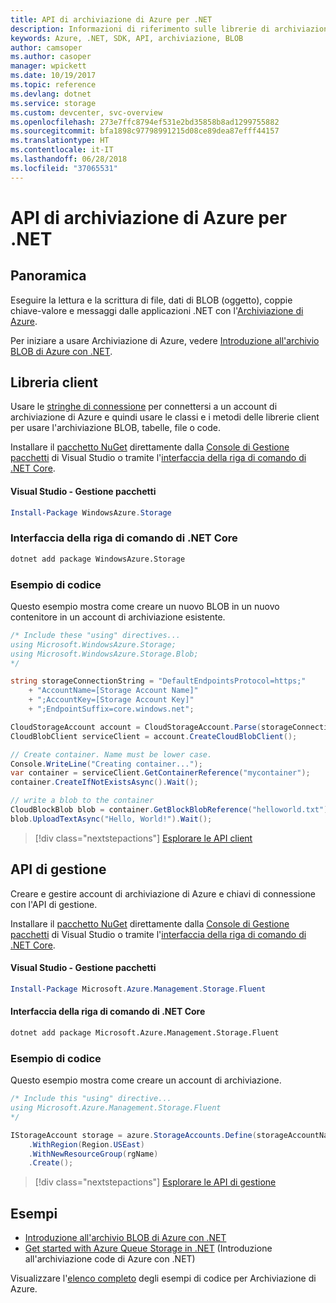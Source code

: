 ```yaml
---
title: API di archiviazione di Azure per .NET
description: Informazioni di riferimento sulle librerie di archiviazione di Azure per .NET
keywords: Azure, .NET, SDK, API, archiviazione, BLOB
author: camsoper
ms.author: casoper
manager: wpickett
ms.date: 10/19/2017
ms.topic: reference
ms.devlang: dotnet
ms.service: storage
ms.custom: devcenter, svc-overview
ms.openlocfilehash: 273e7ffc8794ef531e2bd35858b8ad1299755882
ms.sourcegitcommit: bfa1898c97798991215d08ce89dea87efff44157
ms.translationtype: HT
ms.contentlocale: it-IT
ms.lasthandoff: 06/28/2018
ms.locfileid: "37065531"
---
```

# <a name="azure-storage-apis-for-net"></a>API di archiviazione di Azure per .NET

## <a name="overview"></a>Panoramica

Eseguire la lettura e la scrittura di file, dati di BLOB (oggetto), coppie chiave-valore e messaggi dalle applicazioni .NET con l'[Archiviazione di Azure](https://review.docs.microsoft.com/azure/storage/storage-introduction).

Per iniziare a usare Archiviazione di Azure, vedere [Introduzione all'archivio BLOB di Azure con .NET](/azure/storage/storage-dotnet-how-to-use-blobs).

## <a name="client-library"></a>Libreria client

Usare le [stringhe di connessione](/azure/storage/storage-create-storage-account#manage-your-storage-account) per connettersi a un account di archiviazione di Azure e quindi usare le classi e i metodi delle librerie client per usare l'archiviazione BLOB, tabelle, file o code.

Installare il [pacchetto NuGet](https://www.nuget.org/packages/WindowsAzure.Storage) direttamente dalla [Console di Gestione pacchetti][PackageManager] di Visual Studio o tramite l'[interfaccia della riga di comando di .NET Core][DotNetCLI].

#### <a name="visual-studio-package-manager"></a>Visual Studio - Gestione pacchetti

```powershell
Install-Package WindowsAzure.Storage
```

### <a name="net-core-cli"></a>Interfaccia della riga di comando di .NET Core

```bash
dotnet add package WindowsAzure.Storage
```

### <a name="code-example"></a>Esempio di codice

Questo esempio mostra come creare un nuovo BLOB in un nuovo contenitore in un account di archiviazione esistente.

```csharp
/* Include these "using" directives...
using Microsoft.WindowsAzure.Storage;
using Microsoft.WindowsAzure.Storage.Blob;
*/

string storageConnectionString = "DefaultEndpointsProtocol=https;"
    + "AccountName=[Storage Account Name]"
    + ";AccountKey=[Storage Account Key]"
    + ";EndpointSuffix=core.windows.net";

CloudStorageAccount account = CloudStorageAccount.Parse(storageConnectionString);
CloudBlobClient serviceClient = account.CreateCloudBlobClient();

// Create container. Name must be lower case.
Console.WriteLine("Creating container...");
var container = serviceClient.GetContainerReference("mycontainer");
container.CreateIfNotExistsAsync().Wait();

// write a blob to the container
CloudBlockBlob blob = container.GetBlockBlobReference("helloworld.txt");
blob.UploadTextAsync("Hello, World!").Wait();
```

> [!div class="nextstepactions"]
> [Esplorare le API client](/dotnet/api/overview/azure/storage/client)

## <a name="management-apis"></a>API di gestione

Creare e gestire account di archiviazione di Azure e chiavi di connessione con l'API di gestione.

Installare il [pacchetto NuGet](https://www.nuget.org/packages/Microsoft.Azure.Management.Storage.Fluent) direttamente dalla [Console di Gestione pacchetti][PackageManager] di Visual Studio o tramite l'[interfaccia della riga di comando di .NET Core][DotNetCLI].

#### <a name="visual-studio-package-manager"></a>Visual Studio - Gestione pacchetti

```powershell
Install-Package Microsoft.Azure.Management.Storage.Fluent
```

#### <a name="net-core-cli"></a>Interfaccia della riga di comando di .NET Core

````bash
dotnet add package Microsoft.Azure.Management.Storage.Fluent
````

### <a name="code-example"></a>Esempio di codice

Questo esempio mostra come creare un account di archiviazione.

```csharp
/* Include this "using" directive...
using Microsoft.Azure.Management.Storage.Fluent
*/

IStorageAccount storage = azure.StorageAccounts.Define(storageAccountName)
    .WithRegion(Region.USEast)
    .WithNewResourceGroup(rgName)
    .Create();
```

> [!div class="nextstepactions"]
> [Esplorare le API di gestione](/dotnet/api/overview/azure/storage/management)

## <a name="samples"></a>Esempi

* [Introduzione all'archivio BLOB di Azure con .NET](https://azure.microsoft.com/resources/samples/storage-blob-dotnet-getting-started/) 
* [Get started with Azure Queue Storage in .NET](https://azure.microsoft.com/resources/samples/storage-queue-dotnet-getting-started/) (Introduzione all'archiviazione code di Azure con .NET)

Visualizzare l'[elenco completo](https://azure.microsoft.com/resources/samples/?platform=dotnet&term=storage) degli esempi di codice per Archiviazione di Azure.

[PackageManager]: https://docs.microsoft.com/nuget/tools/package-manager-console
[DotNetCLI]: https://docs.microsoft.com/dotnet/core/tools/dotnet-add-package
